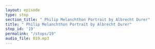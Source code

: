 ```yaml
---
layout: episode
type: stop
section_title: " Philip Melanchthon Portrait by Albrecht Durer"
title: " Philip Melanchthon Portrait by Albrecht Durer"
stop_id: '19'
permalink: "/stops/19"
audio_file: 019.mp3
---
```


